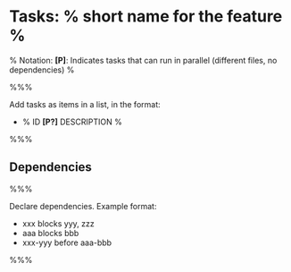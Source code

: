 # Tasks: % short name for the feature %

% Notation: **[P]**: Indicates tasks that can run in parallel (different files, no dependencies) %

%%%

Add tasks as items in a list, in the format:

- % ID **[P?]** DESCRIPTION %

%%%

## Dependencies

%%%

Declare dependencies. Example format:

- xxx blocks yyy, zzz
- aaa blocks bbb
- xxx-yyy before aaa-bbb

%%%

